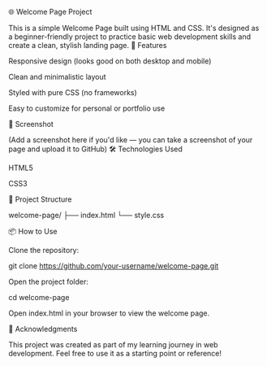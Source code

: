 🌐 Welcome Page Project

This is a simple Welcome Page built using HTML and CSS. It's designed as a beginner-friendly project to practice basic web development skills and create a clean, stylish landing page. 🚀 Features

Responsive design (looks good on both desktop and mobile)

Clean and minimalistic layout

Styled with pure CSS (no frameworks)

Easy to customize for personal or portfolio use

📸 Screenshot

(Add a screenshot here if you'd like — you can take a screenshot of your page and upload it to GitHub) 🛠️ Technologies Used

HTML5

CSS3

📁 Project Structure

welcome-page/ ├── index.html └── style.css

📦 How to Use

Clone the repository:

git clone https://github.com/your-username/welcome-page.git

Open the project folder:

cd welcome-page

Open index.html in your browser to view the welcome page.

🙌 Acknowledgments

This project was created as part of my learning journey in web development. Feel free to use it as a starting point or reference!

